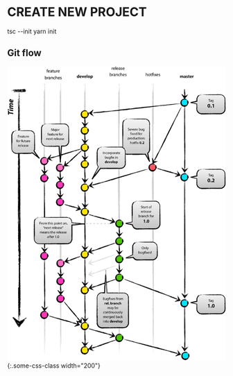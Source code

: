 # CREATE NEW PROJECT
tsc --init
yarn init

## Git flow
![Image](./docs/git-flow-nvie.png){:.some-css-class width="200"}